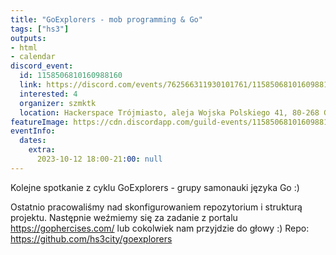 ```yaml
---
title: "GoExplorers - mob programming & Go"
tags: ["hs3"]
outputs:
- html
- calendar
discord_event:
  id: 1158506810160988160
  link: https://discord.com/events/762566311930101761/1158506810160988160
  interested: 4
  organizer: szmktk
  location: Hackerspace Trójmiasto, aleja Wojska Polskiego 41, 80-268 Gdańsk
featureImage: https://cdn.discordapp.com/guild-events/1158506810160988160/b6ef84b7900f3e404473b83e06a00a06.png?size=1024
eventInfo:
  dates:
    extra:
      2023-10-12 18:00-21:00: null
---
```

Kolejne spotkanie z cyklu GoExplorers - grupy samonauki języka Go :)

Ostatnio pracowaliśmy nad skonfigurowaniem repozytorium i strukturą projektu.
Następnie weźmiemy się za zadanie z portalu https://gophercises.com/ lub cokolwiek nam przyjdzie do głowy :)
Repo: https://github.com/hs3city/goexplorers
